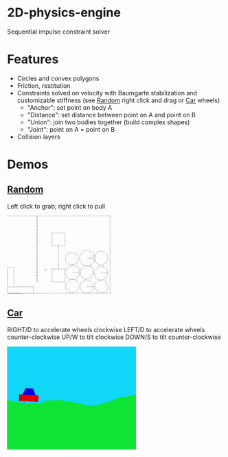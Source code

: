 # 2D-physics-engine
 Sequential impulse constraint solver

# Features
 - Circles and convex polygons
 - Friction, restitution
 - Constraints solved on velocity with Baumgarte stabilization and customizable stiffness (see [Random](https://raw.githack.com/JentGent/2D-physics-engine/main/demos/random.html) right click and drag or [Car](https://raw.githack.com/JentGent/2D-physics-engine/main/demos/car.html) wheels)
    - "Anchor": set point on body A
    - "Distance": set distance between point on A and point on B
    - "Union": join two bodies together (build complex shapes)
    - "Joint": point on A = point on B
 - Collision layers

# Demos

## [Random](https://raw.githack.com/JentGent/2D-physics-engine/main/demos/random.html)
Left click to grab; right click to pull

<img src="./demos/random.gif">

## [Car](https://raw.githack.com/JentGent/2D-physics-engine/main/demos/car.html)
RIGHT/D to accelerate wheels clockwise
LEFT/D to accelerate wheels counter-clockwise
UP/W to tilt clockwise
DOWN/S to tilt counter-clockwise

<img src="./demos/car.gif">
